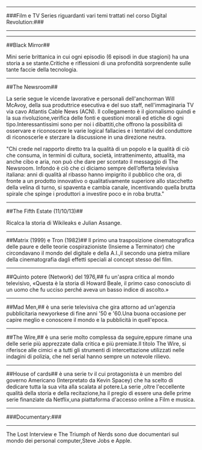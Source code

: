 ﻿***********************************************************************************
###Film e TV Series riguardanti vari temi trattati nel corso Digital Revolution:###
***********************************************************************************

________________
##Black Mirror##

Mini serie brittanica in cui ogni episodio (6 episodi in due stagioni) ha una storia a se stante.Critiche e riflessioni di una profondità sorprendente sulle tante faccie della tecnologia.


________________
##The Newsroom##

La serie segue le vicende lavorative e personali dell'anchorman Will McAvoy, della sua produttrice esecutiva e del suo staff, nell'immaginaria TV via cavo Atlantis Cable News (ACN).
Il collegamento è il giornalismo quindi e la sua rivoluzione,verifica delle fonti e questioni morali ed etiche di ogni tipo.Interessantissimi sono per noi i dibattiti,che offrono la possibilità di osservare e riconoscere le varie logical fallacies e i tentativi del conduttore di riconoscerle e sterzare la discussione in una direzione neutra.

"Chi crede nel rapporto diretto tra la qualità di un popolo e la qualità di ciò che consuma, in termini di cultura, società, intrattenimento, attualità, ma anche cibo e aria, non può che dare per scontato il messaggio di The Newsroom. Infondo è ciò che ci diciamo sempre dell’offerta televisiva italiana: anni di qualità al ribasso hanno impigrito il pubblico che ora, di fronte a un prodotto innovativo o qualitativamente superiore allo stacchetto della velina di turno, si spaventa e cambia canale, incentivando quella brutta spirale che spinge i produttori a investire poco e in roba brutta."

_______________________________
##The Fifth Estate (11/10/13)##

Ricalca la storia di Wikileaks e Julian Assange.

_______________________________
##Matrix (1999) e Tron (1982)##
Il primo una trasposizione cinematografica delle paure e delle teorie cospirazioniste (Insieme a Terminator) che circondavano il mondo del digitale e della A.I.,il secondo una pietra miliare della cinematografia dagli effetti speciali al concept stesso del film.


_____________________________________
##Quinto potere (Network) del 1976,##
fu un'aspra critica al mondo televisivo, «Questa è la storia di Howard Beale, 
il primo caso conosciuto di un uomo che fu ucciso perché aveva un basso indice di ascolto.»


____________
##Mad Men,## 
è una serie televisiva che gira attorno ad un'agenzia pubblicitaria newyorkese di fine anni '50 e '60.Una buona occasione per capire meglio e conoscere il mondo e la pubblicità in quell'epoca.


_____________
##The Wire,##
è una serie molto complessa da seguire,eppure rimane una delle serie più apprezzate dalla critica e più premiate.Il titolo The Wire, si riferisce alle cimici e a tutti gli strumenti di intercettazione utilizzati nelle indagini di polizia, che nel serial hanno sempre un notevole rilievo.

__________________
##House of cards## 
è una serie tv il cui protagonista è un membro del governo Americano (Interpretato da Kevin Spacey) che ha scelto di dedicare tutta la sua vita alla scalata al potere.La serie ,oltre l'eccellente qualità della storia e della recitazione,ha il pregio di essere una delle prime serie finanziate da Netflix,una piattaforma d'accesso online a Film e musica.



__________________

###Documentary:###
__________________

The Lost Interview e The Triumph of Nerds sono due documentari sul mondo dei personal computer,Steve Jobs e Apple.
